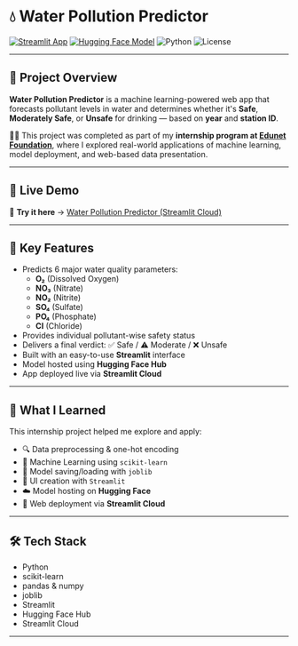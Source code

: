 # 💧 Water Pollution Predictor

[![Streamlit App](https://img.shields.io/badge/Live%20Demo-Click%20Here-brightgreen)](https://water-quality-predictor-k5vtwj296bsqyvvtqfe92g.streamlit.app/)
[![Hugging Face Model](https://img.shields.io/badge/Model-HuggingFace-blue)](https://huggingface.co/26abhinav/pollution-model)
![Python](https://img.shields.io/badge/Python-3.10+-blue.svg)
![License](https://img.shields.io/badge/License-MIT-lightgrey)

---

## 🌊 Project Overview

**Water Pollution Predictor** is a machine learning-powered web app that forecasts pollutant levels in water and determines whether it's **Safe**, **Moderately Safe**, or **Unsafe** for drinking — based on **year** and **station ID**.

🧑‍🎓 This project was completed as part of my **internship program at [Edunet Foundation](https://edunetfoundation.org/)**, where I explored real-world applications of machine learning, model deployment, and web-based data presentation.

---

## 🚀 Live Demo

🔗 **Try it here** → [Water Pollution Predictor (Streamlit Cloud)](https://water-quality-predictor-k5vtwj296bsqyvvtqfe92g.streamlit.app/)

---

## 🧪 Key Features

- Predicts 6 major water quality parameters:
  - **O₂** (Dissolved Oxygen)
  - **NO₃** (Nitrate)
  - **NO₂** (Nitrite)
  - **SO₄** (Sulfate)
  - **PO₄** (Phosphate)
  - **Cl** (Chloride)
- Provides individual pollutant-wise safety status
- Delivers a final verdict: ✅ Safe / ⚠️ Moderate / ❌ Unsafe
- Built with an easy-to-use **Streamlit** interface
- Model hosted using **Hugging Face Hub**
- App deployed live via **Streamlit Cloud**

---

## 📘 What I Learned

This internship project helped me explore and apply:

- 🔍 Data preprocessing & one-hot encoding
- 🧠 Machine Learning using `scikit-learn`
- 💾 Model saving/loading with `joblib`
- 🎨 UI creation with `Streamlit`
- ☁️ Model hosting on **Hugging Face**
- 🚀 Web deployment via **Streamlit Cloud**

---

## 🛠 Tech Stack

- Python
- scikit-learn
- pandas & numpy
- joblib
- Streamlit
- Hugging Face Hub
- Streamlit Cloud

---


